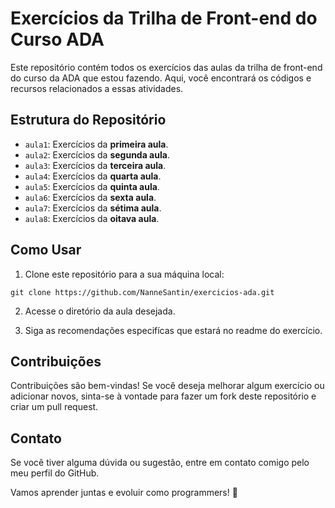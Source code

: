 # Exercícios da Trilha de Front-end do Curso ADA

Este repositório contém todos os exercícios das aulas da trilha de front-end do curso da ADA que estou fazendo. Aqui, você encontrará os códigos e recursos relacionados a essas atividades.

## Estrutura do Repositório

- `aula1`: Exercícios da **primeira aula**.
- `aula2`: Exercícios da **segunda aula**.
- `aula3`: Exercícios da **terceira aula**.
- `aula4`: Exercícios da **quarta aula**.
- `aula5`: Exercícios da **quinta aula**.
- `aula6`: Exercícios da **sexta aula**.
- `aula7`: Exercícios da **sétima aula**.
- `aula8`: Exercícios da **oitava aula**.

## Como Usar

1. Clone este repositório para a sua máquina local:

`git clone https://github.com/NanneSantin/exercicios-ada.git`

2. Acesse o diretório da aula desejada.

3. Siga as recomendações especifícas que estará no readme do exercício.

## Contribuições

Contribuições são bem-vindas! Se você deseja melhorar algum exercício ou adicionar novos, sinta-se à vontade para fazer um fork deste repositório e criar um pull request.

## Contato

Se você tiver alguma dúvida ou sugestão, entre em contato comigo pelo meu perfil do GitHub.

Vamos aprender juntas e evoluir como programmers! 🚀
